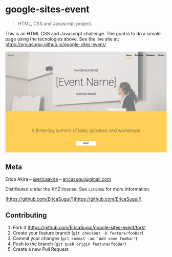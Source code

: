 # google-sites-event
> HTML, CSS and Javascript project.

This is an HTML CSS and Javascript challenge. 
The goal is to do a simple page using the tecnologies above. 
See the live site at: https://ericasugui.github.io/google-sites-event/


![](header.png)


## Meta

Erica Akira – [@ericaakira](https://twitter.com/ericaakira) – ericasugui@gmail.com

Distributed under the XYZ license. See ``LICENSE`` for more information.

[https://github.com/EricaSugui/](https://github.com/EricaSugui/)

## Contributing

1. Fork it (<https://github.com/EricaSugui/google-sites-event/fork>)
2. Create your feature branch (`git checkout -b feature/fooBar`)
3. Commit your changes (`git commit -am 'Add some fooBar'`)
4. Push to the branch (`git push origin feature/fooBar`)
5. Create a new Pull Request

<!-- Markdown link & img dfn's -->
[npm-image]: https://img.shields.io/npm/v/datadog-metrics.svg?style=flat-square
[npm-url]: https://npmjs.org/package/datadog-metrics
[npm-downloads]: https://img.shields.io/npm/dm/datadog-metrics.svg?style=flat-square
[travis-image]: https://img.shields.io/travis/dbader/node-datadog-metrics/master.svg?style=flat-square
[travis-url]: https://travis-ci.org/dbader/node-datadog-metrics
[wiki]: https://github.com/EricaSugui/google-sites-event/wiki
